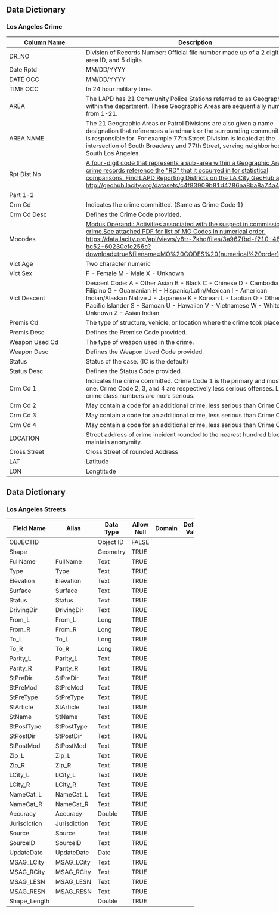 ## Data Dictionary    

### Los Angeles Crime  

<div class="tg-wrap"><table id="tg-iu8FS" style="undefined;table-layout: fixed; width: 1003px">
<colgroup>
<col style="width: 258px">
<col style="width: 494px">
<col style="width: 251px">
</colgroup>
<thead>
  <tr>
    <th>Column Name</th>
    <th>Description</th>
    <th>Type</th>
  </tr>
</thead>
<tbody>
  <tr>
    <td>DR_NO</td>
    <td>Division   of Records Number: Official file number made up of a 2 digit year, area ID, and 5 digits</td>
    <td>Plain Text</td>
  </tr>
  <tr>
    <td>Date Rptd</td>
    <td>MM/DD/YYYY</td>
    <td>Date &amp; Time</td>
  </tr>
  <tr>
    <td>DATE OCC</td>
    <td>MM/DD/YYYY</td>
    <td>Date &amp; Time</td>
  </tr>
  <tr>
    <td>TIME OCC</td>
    <td>In 24 hour military time.</td>
    <td>Plain Text</td>
  </tr>
  <tr>
    <td>AREA</td>
    <td>The   LAPD has 21 Community Police Stations referred to as Geographic Areas within   the department. These Geographic Areas are sequentially numbered from 1-21.</td>
    <td>Plain Text</td>
  </tr>
  <tr>
    <td>AREA NAME</td>
    <td>The   21 Geographic Areas or Patrol Divisions are also given a name designation   that references a landmark or the surrounding community that it is   responsible for. For example 77th Street Division is located at the   intersection of South Broadway and 77th Street, serving neighborhoods in   South Los Angeles.</td>
    <td>Plain Text</td>
  </tr>
  <tr>
    <td>Rpt Dist No</td>
    <td><a href="http://geohub.lacity.org/datasets/c4f83909b81d4786aa8ba8a74a4b4db1_4" target="_blank" rel="noopener noreferrer">A four-digit code that represents a sub-area within a Geographic Area. All   crime records reference the "RD" that it occurred in for   statistical comparisons. Find LAPD Reporting Districts on the LA City GeoHub   at http://geohub.lacity.org/datasets/c4f83909b81d4786aa8ba8a74a4b4db1_4</a></td>
    <td>Plain Text</td>
  </tr>
  <tr>
    <td>Part 1-2</td>
    <td> </td>
    <td>Number</td>
  </tr>
  <tr>
    <td>Crm Cd</td>
    <td>Indicates   the crime committed. (Same as Crime Code 1)</td>
    <td>Plain Text</td>
  </tr>
  <tr>
    <td>Crm Cd Desc</td>
    <td>Defines   the Crime Code provided.</td>
    <td>Plain Text</td>
  </tr>
  <tr>
    <td>Mocodes</td>
    <td><a href="https://data.lacity.org/api/views/y8tr-7khq/files/3a967fbd-f210-4857-bc52-60230efe256c?download=true&filename=MO%20CODES%20(numerical%20order).pdf" target="_blank" rel="noopener noreferrer">Modus Operandi: Activities associated with the suspect in commission of   the crime.See attached PDF for list of MO Codes in numerical   order. https://data.lacity.org/api/views/y8tr-7khq/files/3a967fbd-f210-4857-bc52-60230efe256c?download=true&amp;filename=MO%20CODES%20(numerical%20order).pdf</a></td>
    <td>Plain Text</td>
  </tr>
  <tr>
    <td>Vict Age</td>
    <td>Two   character numeric</td>
    <td>Plain Text</td>
  </tr>
  <tr>
    <td>Vict Sex</td>
    <td>F   - Female M - Male X - Unknown</td>
    <td>Plain Text</td>
  </tr>
  <tr>
    <td>Vict Descent</td>
    <td>Descent   Code: A - Other Asian B - Black C - Chinese D - Cambodian F - Filipino G -   Guamanian H - Hispanic/Latin/Mexican I - American Indian/Alaskan Native J -   Japanese K - Korean L - Laotian O - Other P - Pacific Islander S - Samoan U -   Hawaiian V - Vietnamese W - White X - Unknown Z - Asian Indian</td>
    <td>Plain Text</td>
  </tr>
  <tr>
    <td>Premis Cd</td>
    <td>The   type of structure, vehicle, or location where the crime took place.</td>
    <td>Number</td>
  </tr>
  <tr>
    <td>Premis Desc</td>
    <td>Defines   the Premise Code provided.</td>
    <td>Plain Text</td>
  </tr>
  <tr>
    <td>Weapon Used Cd</td>
    <td>The   type of weapon used in the crime.</td>
    <td>Plain Text</td>
  </tr>
  <tr>
    <td>Weapon Desc</td>
    <td>Defines   the Weapon Used Code provided.</td>
    <td>Plain Text</td>
  </tr>
  <tr>
    <td>Status</td>
    <td>Status   of the case. (IC is the default)</td>
    <td>Plain Text</td>
  </tr>
  <tr>
    <td>Status Desc</td>
    <td>Defines   the Status Code provided.</td>
    <td>Plain Text</td>
  </tr>
  <tr>
    <td>Crm Cd 1</td>
    <td>Indicates   the crime committed. Crime Code 1 is the primary and most serious one. Crime Code 2, 3, and 4 are respectively less serious offenses. Lower crime class   numbers are more serious.</td>
    <td>Plain Text</td>
  </tr>
  <tr>
    <td>Crm Cd 2</td>
    <td>May   contain a code for an additional crime, less serious than Crime Code 1.</td>
    <td>Plain Text</td>
  </tr>
  <tr>
    <td>Crm Cd 3</td>
    <td>May   contain a code for an additional crime, less serious than Crime Code 1.</td>
    <td>Plain Text</td>
  </tr>
  <tr>
    <td>Crm Cd 4</td>
    <td>May   contain a code for an additional crime, less serious than Crime Code 1.</td>
    <td>Plain Text</td>
  </tr>
  <tr>
    <td>LOCATION</td>
    <td>Street   address of crime incident rounded to the nearest hundred block to maintain   anonymity.</td>
    <td>Plain Text</td>
  </tr>
  <tr>
    <td>Cross Street</td>
    <td>Cross   Street of rounded Address</td>
    <td>Plain Text</td>
  </tr>
  <tr>
    <td>LAT</td>
    <td>Latitude</td>
    <td>Number</td>
  </tr>
  <tr>
    <td>LON</td>
    <td>Longtitude</td>
    <td>Number</td>
  </tr>
</tbody>
</table></div>


## Data Dictionary    

### Los Angeles Streets


<div class="tg-wrap"><table id="tg-nLUGa">
<thead>
  <tr>
    <th>Field Name</th>
    <th>Alias</th>
    <th>Data Type</th>
    <th>Allow Null</th>
    <th>Domain</th>
    <th>Default Value</th>
    <th>Length</th>
  </tr>
</thead>
<tbody>
  <tr>
    <td>OBJECTID</td>
    <td> </td>
    <td>Object ID</td>
    <td>FALSE</td>
    <td> </td>
    <td> </td>
    <td> </td>
  </tr>
  <tr>
    <td>Shape</td>
    <td> </td>
    <td>Geometry</td>
    <td>TRUE</td>
    <td> </td>
    <td> </td>
    <td> </td>
  </tr>
  <tr>
    <td>FullName</td>
    <td>FullName</td>
    <td>Text</td>
    <td>TRUE</td>
    <td> </td>
    <td> </td>
    <td>255</td>
  </tr>
  <tr>
    <td>Type</td>
    <td>Type</td>
    <td>Text</td>
    <td>TRUE</td>
    <td> </td>
    <td> </td>
    <td>40</td>
  </tr>
  <tr>
    <td>Elevation</td>
    <td>Elevation</td>
    <td>Text</td>
    <td>TRUE</td>
    <td> </td>
    <td> </td>
    <td>30</td>
  </tr>
  <tr>
    <td>Surface</td>
    <td>Surface</td>
    <td>Text</td>
    <td>TRUE</td>
    <td> </td>
    <td> </td>
    <td>15</td>
  </tr>
  <tr>
    <td>Status</td>
    <td>Status</td>
    <td>Text</td>
    <td>TRUE</td>
    <td> </td>
    <td> </td>
    <td>25</td>
  </tr>
  <tr>
    <td>DrivingDir</td>
    <td>DrivingDir</td>
    <td>Text</td>
    <td>TRUE</td>
    <td> </td>
    <td> </td>
    <td>30</td>
  </tr>
  <tr>
    <td>From_L</td>
    <td>From_L</td>
    <td>Long</td>
    <td>TRUE</td>
    <td> </td>
    <td> </td>
    <td> </td>
  </tr>
  <tr>
    <td>From_R</td>
    <td>From_R</td>
    <td>Long</td>
    <td>TRUE</td>
    <td> </td>
    <td> </td>
    <td> </td>
  </tr>
  <tr>
    <td>To_L</td>
    <td>To_L</td>
    <td>Long</td>
    <td>TRUE</td>
    <td> </td>
    <td> </td>
    <td> </td>
  </tr>
  <tr>
    <td>To_R</td>
    <td>To_R</td>
    <td>Long</td>
    <td>TRUE</td>
    <td> </td>
    <td> </td>
    <td> </td>
  </tr>
  <tr>
    <td>Parity_L</td>
    <td>Parity_L</td>
    <td>Text</td>
    <td>TRUE</td>
    <td> </td>
    <td> </td>
    <td>7</td>
  </tr>
  <tr>
    <td>Parity_R</td>
    <td>Parity_R</td>
    <td>Text</td>
    <td>TRUE</td>
    <td> </td>
    <td> </td>
    <td>7</td>
  </tr>
  <tr>
    <td>StPreDir</td>
    <td>StPreDir</td>
    <td>Text</td>
    <td>TRUE</td>
    <td> </td>
    <td> </td>
    <td>2</td>
  </tr>
  <tr>
    <td>StPreMod</td>
    <td>StPreMod</td>
    <td>Text</td>
    <td>TRUE</td>
    <td> </td>
    <td> </td>
    <td>15</td>
  </tr>
  <tr>
    <td>StPreType</td>
    <td>StPreType</td>
    <td>Text</td>
    <td>TRUE</td>
    <td> </td>
    <td> </td>
    <td>50</td>
  </tr>
  <tr>
    <td>StArticle</td>
    <td>StArticle</td>
    <td>Text</td>
    <td>TRUE</td>
    <td> </td>
    <td> </td>
    <td>10</td>
  </tr>
  <tr>
    <td>StName</td>
    <td>StName</td>
    <td>Text</td>
    <td>TRUE</td>
    <td> </td>
    <td> </td>
    <td>50</td>
  </tr>
  <tr>
    <td>StPostType</td>
    <td>StPostType</td>
    <td>Text</td>
    <td>TRUE</td>
    <td> </td>
    <td> </td>
    <td>50</td>
  </tr>
  <tr>
    <td>StPostDir</td>
    <td>StPostDir</td>
    <td>Text</td>
    <td>TRUE</td>
    <td> </td>
    <td> </td>
    <td>2</td>
  </tr>
  <tr>
    <td>StPostMod</td>
    <td>StPostMod</td>
    <td>Text</td>
    <td>TRUE</td>
    <td> </td>
    <td> </td>
    <td>15</td>
  </tr>
  <tr>
    <td>Zip_L</td>
    <td>Zip_L</td>
    <td>Text</td>
    <td>TRUE</td>
    <td> </td>
    <td> </td>
    <td>5</td>
  </tr>
  <tr>
    <td>Zip_R</td>
    <td>Zip_R</td>
    <td>Text</td>
    <td>TRUE</td>
    <td> </td>
    <td> </td>
    <td>5</td>
  </tr>
  <tr>
    <td>LCity_L</td>
    <td>LCity_L</td>
    <td>Text</td>
    <td>TRUE</td>
    <td> </td>
    <td> </td>
    <td>30</td>
  </tr>
  <tr>
    <td>LCity_R</td>
    <td>LCity_R</td>
    <td>Text</td>
    <td>TRUE</td>
    <td> </td>
    <td> </td>
    <td>30</td>
  </tr>
  <tr>
    <td>NameCat_L</td>
    <td>NameCat_L</td>
    <td>Text</td>
    <td>TRUE</td>
    <td> </td>
    <td> </td>
    <td>10</td>
  </tr>
  <tr>
    <td>NameCat_R</td>
    <td>NameCat_R</td>
    <td>Text</td>
    <td>TRUE</td>
    <td> </td>
    <td> </td>
    <td>10</td>
  </tr>
  <tr>
    <td>Accuracy</td>
    <td>Accuracy</td>
    <td>Double</td>
    <td>TRUE</td>
    <td> </td>
    <td> </td>
    <td> </td>
  </tr>
  <tr>
    <td>Jurisdiction</td>
    <td>Jurisdiction</td>
    <td>Text</td>
    <td>TRUE</td>
    <td> </td>
    <td> </td>
    <td>10</td>
  </tr>
  <tr>
    <td>Source</td>
    <td>Source</td>
    <td>Text</td>
    <td>TRUE</td>
    <td> </td>
    <td> </td>
    <td>20</td>
  </tr>
  <tr>
    <td>SourceID</td>
    <td>SourceID</td>
    <td>Text</td>
    <td>TRUE</td>
    <td> </td>
    <td> </td>
    <td>50</td>
  </tr>
  <tr>
    <td>UpdateDate</td>
    <td>UpdateDate</td>
    <td>Date</td>
    <td>TRUE</td>
    <td> </td>
    <td> </td>
    <td> </td>
  </tr>
  <tr>
    <td>MSAG_LCity</td>
    <td>MSAG_LCity</td>
    <td>Text</td>
    <td>TRUE</td>
    <td> </td>
    <td> </td>
    <td>20</td>
  </tr>
  <tr>
    <td>MSAG_RCity</td>
    <td>MSAG_RCity</td>
    <td>Text</td>
    <td>TRUE</td>
    <td> </td>
    <td> </td>
    <td>20</td>
  </tr>
  <tr>
    <td>MSAG_LESN</td>
    <td>MSAG_LESN</td>
    <td>Text</td>
    <td>TRUE</td>
    <td> </td>
    <td> </td>
    <td>3</td>
  </tr>
  <tr>
    <td>MSAG_RESN</td>
    <td>MSAG_RESN</td>
    <td>Text</td>
    <td>TRUE</td>
    <td> </td>
    <td> </td>
    <td>3</td>
  </tr>
  <tr>
    <td>Shape_Length</td>
    <td> </td>
    <td>Double</td>
    <td>TRUE</td>
    <td> </td>
    <td> </td>
    <td> </td>
  </tr>
</tbody>
</table></div>
